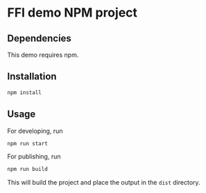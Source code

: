 # FFI demo NPM project

## Dependencies
This demo requires npm.

## Installation
```bash
npm install
```

## Usage
For developing, run
```bash
npm run start
```

For publishing, run
```bash
npm run build
```
This will build the project and place the output in the `dist` directory.